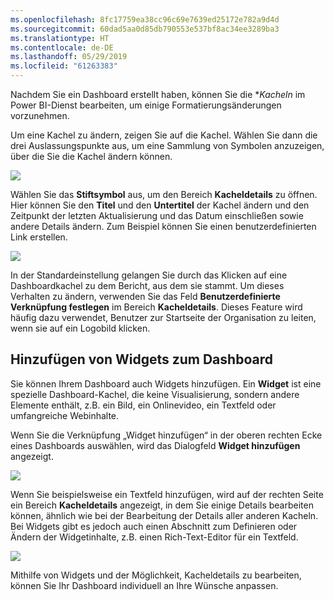 ```yaml
---
ms.openlocfilehash: 8fc17759ea38cc96c69e7639ed25172e782a9d4d
ms.sourcegitcommit: 60dad5aa0d85db790553e537bf8ac34ee3289ba3
ms.translationtype: HT
ms.contentlocale: de-DE
ms.lasthandoff: 05/29/2019
ms.locfileid: "61263383"
---
```

Nachdem Sie ein Dashboard erstellt haben, können Sie die **Kacheln* im Power BI-Dienst bearbeiten, um einige Formatierungsänderungen vorzunehmen.

Um eine Kachel zu ändern, zeigen Sie auf die Kachel. Wählen Sie dann die drei Auslassungspunkte aus, um eine Sammlung von Symbolen anzuzeigen, über die Sie die Kachel ändern können.

![](media/4-4d-change-tile-details/4-4d_1.png)

Wählen Sie das **Stiftsymbol** aus, um den Bereich **Kacheldetails** zu öffnen. Hier können Sie den **Titel** und den **Untertitel** der Kachel ändern und den Zeitpunkt der letzten Aktualisierung und das Datum einschließen sowie andere Details ändern. Zum Beispiel können Sie einen benutzerdefinierten Link erstellen.

![](media/4-4d-change-tile-details/4-4d_2.png)

In der Standardeinstellung gelangen Sie durch das Klicken auf eine Dashboardkachel zu dem Bericht, aus dem sie stammt. Um dieses Verhalten zu ändern, verwenden Sie das Feld **Benutzerdefinierte Verknüpfung festlegen** im Bereich **Kacheldetails**. Dieses Feature wird häufig dazu verwendet, Benutzer zur Startseite der Organisation zu leiten, wenn sie auf ein Logobild klicken.

## <a name="add-widgets-to-your-dashboard"></a>Hinzufügen von Widgets zum Dashboard
Sie können Ihrem Dashboard auch Widgets hinzufügen. Ein **Widget** ist eine spezielle Dashboard-Kachel, die keine Visualisierung, sondern andere Elemente enthält, z.B. ein Bild, ein Onlinevideo, ein Textfeld oder umfangreiche Webinhalte.

Wenn Sie die Verknüpfung „Widget hinzufügen“ in der oberen rechten Ecke eines Dashboards auswählen, wird das Dialogfeld **Widget hinzufügen** angezeigt.

![](media/4-4d-change-tile-details/4-4d_3.png)

Wenn Sie beispielsweise ein Textfeld hinzufügen, wird auf der rechten Seite ein Bereich **Kacheldetails** angezeigt, in dem Sie einige Details bearbeiten können, ähnlich wie bei der Bearbeitung der Details aller anderen Kacheln. Bei Widgets gibt es jedoch auch einen Abschnitt zum Definieren oder Ändern der Widgetinhalte, z.B. einen Rich-Text-Editor für ein Textfeld.

![](media/4-4d-change-tile-details/4-4d_4.png)

Mithilfe von Widgets und der Möglichkeit, Kacheldetails zu bearbeiten, können Sie Ihr Dashboard individuell an Ihre Wünsche anpassen.

